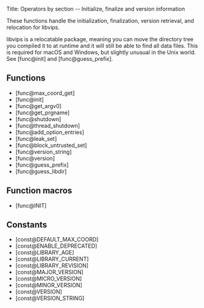 Title: Operators by section -- Initialize, finalize and version information

<!-- libvips/iofuncs/init.c -->

These functions handle the initialization, finalization, version retrieval,
and relocation for libvips.

libvips is a relocatable package, meaning you can move the directory tree you
compiled it to at runtime and it will still be able to find all data files.
This is required for macOS and Windows, but slightly unusual in the Unix
world. See [func@init] and [func@guess_prefix].

## Functions

* [func@max_coord_get]
* [func@init]
* [func@get_argv0]
* [func@get_prgname]
* [func@shutdown]
* [func@thread_shutdown]
* [func@add_option_entries]
* [func@leak_set]
* [func@block_untrusted_set]
* [func@version_string]
* [func@version]
* [func@guess_prefix]
* [func@guess_libdir]

## Function macros

* [func@INIT]

## Constants

* [const@DEFAULT_MAX_COORD]
* [const@ENABLE_DEPRECATED]
* [const@LIBRARY_AGE]
* [const@LIBRARY_CURRENT]
* [const@LIBRARY_REVISION]
* [const@MAJOR_VERSION]
* [const@MICRO_VERSION]
* [const@MINOR_VERSION]
* [const@VERSION]
* [const@VERSION_STRING]
